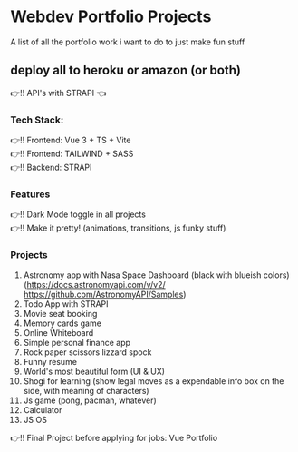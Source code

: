 # Webdev Portfolio Projects
A list of all the portfolio work i want to do to just make fun stuff

## deploy all to heroku or amazon (or both)
:point_right:!! API's with STRAPI :point_left:

### Tech Stack:
:point_right:!! Frontend: Vue 3 + TS + Vite  
:point_right:!! Frontend: TAILWIND + SASS  
:point_right:!! Backend: STRAPI  



### Features  
:point_right:!! Dark Mode toggle in all projects  
:point_right:!! Make it pretty! (animations, transitions, js funky stuff)  

### Projects  
1. Astronomy app with Nasa Space Dashboard (black with blueish colors) (https://docs.astronomyapi.com/v/v2/ https://github.com/AstronomyAPI/Samples)
2. Todo App with STRAPI
3. Movie seat booking
4. Memory cards game
5. Online Whiteboard
6. Simple personal finance app
7. Rock paper scissors lizzard spock
8. Funny resume
9.  World's most beautiful form (UI & UX)
10.  Shogi for learning (show legal moves as a expendable info box on the side, with meaning of characters)  
11.  Js game (pong, pacman, whatever)   
12.  Calculator
13.  JS OS


:point_right:!! Final Project before applying for jobs: Vue Portfolio

